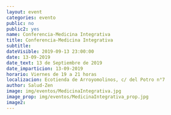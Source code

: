 ```yaml
---
layout: event
categories: evento
public: no
public2: yes
name: Conferencia-Medicina Integrativa
title: Conferencia-Medicina Integrativa
subtitle:
dateVisible: 2019-09-13 23:00:00
date: 13-09-2019
date_text: 13 de Septiembre de 2019
date_imparticion: 13-09-2019
horario: Viernes de 19 a 21 horas
localizacion: Ecotienda de Arroyomolinos, c/ del Potro n°7
author: Salud-Zen
image: img/eventos/MedicinaIntegrativa.jpg
image_prop: img/eventos/MedicinaIntegrativa_prop.jpg
image2:
---
```

